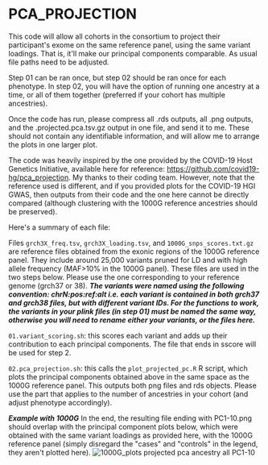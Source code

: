 # PCA_PROJECTION

This code will allow all cohorts in the consortium to project their participant's exome on the same reference panel, using the same variant loadings. That is, it'll make our principal components comparable. As usual file paths need to be adjusted.

Step 01 can be ran once, but step 02 should be ran once for each phenotype. In step 02, you will have the option of running one ancestry at a time, or all of them together (preferred if your cohort has multiple ancestries).

Once the code has run, please compress all .rds outputs, all .png outputs, and the .projected.pca.tsv.gz output in one file, and send it to me. These should not contain any identifiable information, and will allow me to arrange the plots in one larger plot.

The code was heavily inspired by the one provided by the COVID-19 Host Genetics Initiative, available here for reference: https://github.com/covid19-hg/pca_projection. My thanks to their coding team. However, note that the reference used is different, and if you provided plots for the COVID-19 HGI GWAS, then outputs from their code and the one here cannot be directly compared (although clustering with the 1000G reference ancestries should be preserved).

Here's a summary of each file:

Files `grch3X_freq.tsv`, `grch3X_loading.tsv`, and `1000G_snps_scores.txt.gz` are reference files obtained from the exonic regions of the 1000G reference panel. They include around 25,000 variants pruned for LD and with high allele frequency (MAF>10% in the 1000G panel). These files are used in the two steps below. Please use the one corresponding to your reference genome (grch37 or 38). ***The variants were named using the following convention: chrN:pos:ref:alt i.e. each variant is contained in both grch37 and grch38 files, but with different variant IDs. For the functions to work, the variants in your plink files (in step 01) must be named the same way, otherwise you will need to rename either your variants, or the files here.***

`01.variant_scoring.sh`: this scores each variant and adds up their contribution to each principal components. The file that ends in sscore will be used for step 2.

`02.pca_projection.sh`: this calls the `plot_projected_pc.R` R script, which plots the principal components obtained above in the same space as the 1000G reference panel. This outputs both png files and rds objects. Please use the part that applies to the number of ancestries in your cohort (and adjust phenotype accordingly).

***Example with 1000G*** In the end, the resulting file ending with PC1-10.png should overlap with the principal component plots below, which were obtained with the same variant loadings as provided here, with the 1000G reference panel (simply disregard the "cases" and "controls" in the legend, they aren't plotted here).
![1000G_plots projected pca ancestry all PC1-10](https://user-images.githubusercontent.com/25112827/168510862-9bb2ed43-3489-4e1c-9a24-09ae98e18bf5.png)
